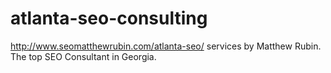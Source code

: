 atlanta-seo-consulting
======================

http://www.seomatthewrubin.com/atlanta-seo/ services by Matthew Rubin. The top SEO Consultant in Georgia.